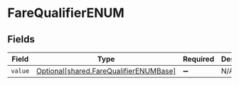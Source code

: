 # FareQualifierENUM


## Fields

| Field                                                                                      | Type                                                                                       | Required                                                                                   | Description                                                                                |
| ------------------------------------------------------------------------------------------ | ------------------------------------------------------------------------------------------ | ------------------------------------------------------------------------------------------ | ------------------------------------------------------------------------------------------ |
| `value`                                                                                    | [Optional[shared.FareQualifierENUMBase]](undefined/models/shared/farequalifierenumbase.md) | :heavy_minus_sign:                                                                         | N/A                                                                                        |